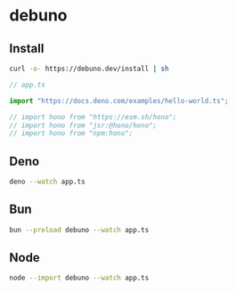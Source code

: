 # debuno

## Install
```sh
curl -o- https://debuno.dev/install | sh
```

```ts
// app.ts

import "https://docs.deno.com/examples/hello-world.ts";

// import hono from "https://esm.sh/hono";
// import hono from "jsr:@hono/hono";
// import hono from "npm:hono";
```

## Deno

```sh
deno --watch app.ts
```

## Bun

```sh
bun --preload debuno --watch app.ts
```

## Node

```sh
node --import debuno --watch app.ts
```

